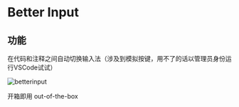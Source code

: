 # Better Input

## 功能

在代码和注释之间自动切换输入法（涉及到模拟按键，用不了的话以管理员身份运行VSCode试试）

![betterinput](image\betterinput.gif)

开箱即用
out-of-the-box

